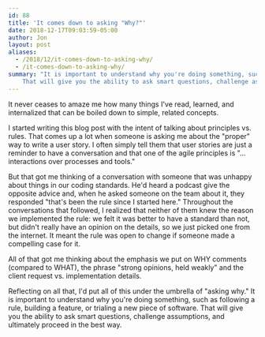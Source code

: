 ```yaml
---
id: 88
title: 'It comes down to asking "Why?"'
date: 2018-12-17T09:03:59-05:00
author: Jon
layout: post
aliases:
  - /2018/12/it-comes-down-to-asking-why/
  - /it-comes-down-to-asking-why/
summary: "It is important to understand why you're doing something, such as following a rule, building a feature, or trialing a new piece of software. 
    That will give you the ability to ask smart questions, challenge assumptions, and ultimately proceed in the best way."
---
```


It never ceases to amaze me how many things I've read, learned, and internalized that can be boiled down to simple, related concepts.

I started writing this blog post with the intent of talking about principles vs. rules. That comes up a lot when someone is asking me about the "proper" way to write a user story. I often simply tell them that user stories are just a reminder to have a conversation and that one of the agile principles is "&#8230;interactions over processes and tools."

But that got me thinking of a conversation with someone that was unhappy about things in our coding standards. He'd heard a podcast give the opposite advice and, when he asked someone on the team about it, they responded "that's been the rule since I started here." Throughout the conversations that followed, I realized that neither of them knew the reason we implemented the rule: we felt it was better to have a standard than not, but didn't really have an opinion on the details, so we just picked one from the internet. It meant the rule was open to change if someone made a compelling case for it.

All of that got me thinking about the emphasis we put on WHY comments (compared to WHAT), the phrase "strong opinions, held weakly" and the client request vs. implementation details.

Reflecting on all that, I'd put all of this under the umbrella of "asking why." It is important to understand why you're doing something, such as following a rule, building a feature, or trialing a new piece of software. That will give you the ability to ask smart questions, challenge assumptions, and ultimately proceed in the best way.
